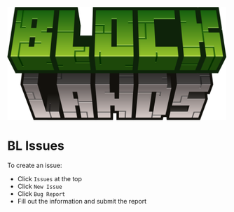 
<img src="BL.png" alt="Logo" width="500"/>

# BL Issues
To create an issue:
- Click `Issues` at the top
- Click `New Issue`
- Click `Bug Report`
- Fill out the information and submit the report
